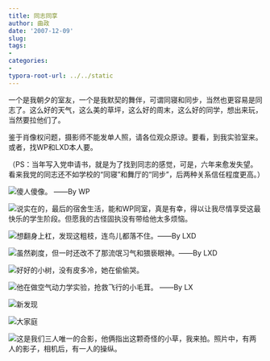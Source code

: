 ```yaml
---
title: 同志同享
author: 曲政
date: '2007-12-09'
slug: 
tags:
- 
categories:
- 
typora-root-url: ../../static
---
```

一个是我朝夕的室友，一个是我默契的舞伴，可谓同寝和同步，当然也更容易是同志了。这么好的天气，这么美的草坪，这么好的周末，这么好的同学，想出来玩，当然要拉他们了。 

鉴于肖像权问题，摄影师不能发单人照，请各位观众原谅。要看，到我实验室来。或者，找WP和LXD本人要。 

（PS：当年写入党申请书，就是为了找到同志的感觉，可是，六年来愈发失望。看来我党的同志还不如学校的“同寝”和舞厅的“同步”，后两种关系信任程度更高。） 

![傻人傻像。 ——By WP](/images/2007-12-09-%E5%90%8C%E5%BF%97%E5%90%8C%E4%BA%AB/006tNbRwgy1g9zhhquvtlj30m80godkd.jpg)

![说实在的，最后的宿舍生活，能和WP同室，真是有幸，得以让我尽情享受这最快乐的学生阶段。但愿我的古怪固执没有带给他太多烦恼。](/images/2007-12-09-%E5%90%8C%E5%BF%97%E5%90%8C%E4%BA%AB/006tNbRwgy1g9zhi1srchj30m80goaeh.jpg)

![想翻身上杠，发现这粗枝，连鸟儿都落不住。——By LXD](/images/2007-12-09-%E5%90%8C%E5%BF%97%E5%90%8C%E4%BA%AB/006tNbRwgy1g9zhi0pvjzj30m80gotdf.jpg)

![虽然剃度，但一时还改不了那流氓习气和猥亵眼神。——By LXD](/images/2007-12-09-%E5%90%8C%E5%BF%97%E5%90%8C%E4%BA%AB/006tNbRwgy1g9zhhsibh5j30m80godkd.jpg)

![好好的小树，没有皮多冷，她在偷偷哭。](/images/2007-12-09-%E5%90%8C%E5%BF%97%E5%90%8C%E4%BA%AB/006tNbRwgy1g9zhhwgws5j30ci0gowgv.jpg)

![他在做空气动力学实验，抢救飞行的小毛茸。 ——By LX](/images/2007-12-09-%E5%90%8C%E5%BF%97%E5%90%8C%E4%BA%AB/006tNbRwgy1g9zhhx53ptj30m80gogqb.jpg)

![新发现](/images/2007-12-09-%E5%90%8C%E5%BF%97%E5%90%8C%E4%BA%AB/006tNbRwgy1g9zhhy94t1j30m80gowi5.jpg)

![大家庭](/images/2007-12-09-%E5%90%8C%E5%BF%97%E5%90%8C%E4%BA%AB/006tNbRwgy1g9zhhveu7dj30m80go78r.jpg)

![这是我们三人唯一的合影，他俩指出这颗奇怪的小草，我来拍。照片中，有两人的影子，相机后，有一人的操纵。](/images/2007-12-09-%E5%90%8C%E5%BF%97%E5%90%8C%E4%BA%AB/006tNbRwgy1g9zhhzhzxyj30m80gotbr.jpg)

